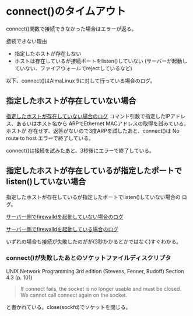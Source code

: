 # connect()のタイムアウト

connect()関数で接続できなかった場合はエラーが返る。

接続できない理由
- 指定したホストが存在しない
- ホストは存在しているが接続ポートをlisten()していない
  (サーバーが起動していない、ファイアウォールでrejectしているなど)

以下、connect()はAlmaLinux 9に対して行っている場合のログ。

## 指定したホストが存在していない場合

[指定したホストが存在していない場合のログ](not-exist-host/not-exist-host.log)
コマンド引数で指定したIPアドレス、あるいはホスト名から
ARPでEthernet MACアドレスの取得を試みている。ホストが
存在せず、返答がないので3度ARPを試したあと、connect()は
No route to host
エラーで終了している。

connect()は接続を試みたあと、3秒後にエラーで終了している。

## 指定したホストが存在しているが指定したポートでlisten()していない場合

指定したホストが存在しているが指定したポートでlisten()していない場合の
ログ。

[サーバー側でfirewalldを起動していない場合のログ](connection-refused-no-firewall/connection-refused.log)

[サーバー側でfirewalldを起動している場合のログ](connection-refused-firewall/connection-refused-firewall.log)

いずれの場合も接続が失敗したのがが(3秒かかるとかではなく)すぐわかる。

### connect()が失敗したあとのソケットファイルディスクリプタ

UNIX Network Programming 3rd edition (Stevens, Fenner, Rudoff)
Section 4.3 (p. 101)

> If connect fails, the socket is no longer usable and must be
> closed.  We cannot call connect again on the socket.

と書かれている。close(sockfd)でソケットを閉じる。
